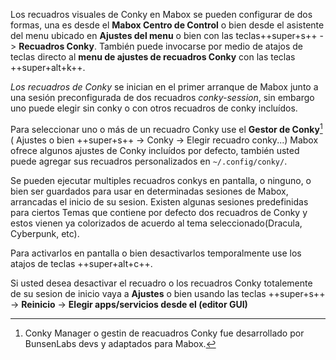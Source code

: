 
<div class="gal1">
    <a href="../../img/conky-settings.jpg" title="Conky configuration in Mabox"><img src="../../img/conky-settings.jpg" alt="" /></a>
</div>

Los recuadros visuales de Conky en  Mabox  se pueden configurar de dos formas, una es  desde el **Mabox Centro de Control** o bien desde el asistente del menu ubicado en  **Ajustes del menu** o bien con las teclas++super+s++ -> **Recuadros Conky**. 
También puede invocarse por medio de atajos de teclas  directo al **menu de ajustes de recuadros Conky**  con las teclas ++super+alt+k++.

*Los recuadros de Conky* se inician en el primer arranque de Mabox junto a una sesión preconfigurada de dos recuadros *conky-session*, sin embargo uno puede elegir sin conky o con otros recuadros de conky incluídos.

Para seleccionar uno o más de un recuadro Conky use el  **Gestor de Conky**[^1] ( Ajustes o bien  ++super+s++ -> Conky -> Elegir recuadro conky...)
Mabox ofrece algunos ajustes de Conky incluídos por defecto, también usted puede agregar sus recuadros personalizados en  `~/.config/conky/`.



Se pueden ejecutar multiples recuadros conkys en pantalla, o ninguno,  o bien ser guardados para usar en determinadas sesiones de Mabox, arrancadas el inicio de su sesion.
Existen algunas sesiones predefinidas para ciertos Temas que contiene por defecto dos recuadros de Conky y estos vienen ya colorizados de acuerdo al tema seleccionado(Dracula, Cyberpunk, etc).


Para activarlos en pantalla o bien desactivarlos temporalmente use los atajos de teclas  ++super+alt+c++.


Si usted desea desactivar el recuadro o los recuadros Conky totalemente de su sesion de inicio vaya a **Ajustes** o bien usando las teclas  ++super+s++ -> **Reinicio** -> **Elegir apps/servicios desde el  (editor GUI)**






[^1]: Conky Manager o gestin de reacuadros Conky fue desarrollado por BunsenLabs devs y adaptados para Mabox.
